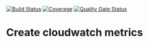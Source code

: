 [![Build Status](https://travis-ci.org/usdot-jpo-sdc-projects/sdc-dot-persist-create-cloudwatch-metrics.svg?branch=master)](https://travis-ci.org/usdot-jpo-sdc-projects/sdc-dot-persist-create-cloudwatch-metrics)
[![Coverage](https://sonarcloud.io/api/project_badges/measure?project=usdot-jpo-sdc-projects_sdc-dot-persist-create-cloudwatch-metrics&metric=coverage)](https://sonarcloud.io/dashboard?id=usdot-jpo-sdc-projects_sdc-dot-persist-create-cloudwatch-metrics)
[![Quality Gate Status](https://sonarcloud.io/api/project_badges/measure?usdot-jpo-sdc-projects_sdc-dot-persist-create-cloudwatch-metrics)](https://sonarcloud.io/dashboard?id=usdot-jpo-sdc-projects_sdc-dot-persist-create-cloudwatch-metrics)
# Create cloudwatch metrics
